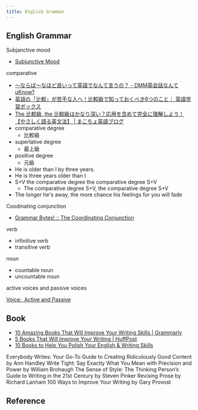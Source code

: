 ```yaml
---
title: English Grammar
---
```


## English Grammar
Subjanctive mood

* [Subjunctive Mood](http://englishplus.com/grammar/00000031.htm)

comparative

* [～ならば～なほど良いって英語でなんて言うの？ - DMM英会話なんてuKnow?](http://eikaiwa.dmm.com/uknow/questions/2472/)
* [英語の「比較」が苦手な人へ！比較級で知っておくべき6つのこと｜ 英語学習ボックス](http://eigo-box.jp/grammar/comparison-1/)
* [The 比較級, the 比較級はかなり深い？応用を含めて完全に理解しよう！【やさしく語る英文法】 | まこちょ英語ブログ](https://www.makocho0828.net/entry/2017-09-06-the_%E6%AF%94%E8%BC%83%E7%B4%9A_the_%E6%AF%94%E8%BC%83%E7%B4%9A%E3%81%AF%E3%81%8B%E3%81%AA%E3%82%8A%E6%B7%B1%E3%81%84%EF%BC%9F%E5%BF%9C%E7%94%A8%E3%82%92%E5%90%AB%E3%82%81%E3%81%A6)
* comparative degree
    * 比較級
* superlative degree
    * 最上級
* positive degree
    * 元級
* He is older than I by three years.
* He is three years older than I
* S+V the comparative degree the comparative degree S+V
    * The comparative degree S+V, the comparative degree S+V
* The longer he's away, the more chance his feelings for you will fade

Coodinating conjunction

* [Grammar Bytes! :: The Coordinating Conjunction](http://www.chompchomp.com/terms/coordinatingconjunction.htm)


verb

* infinitive verb
* transitive verb

noun

* countable noun
* uncountable noun


active voices and passive voices

[Voice:  Active and Passive](https://webapps.towson.edu/ows/activepass.htm)


## Book
* [10 Amazing Books That Will Improve Your Writing Skills | Grammarly](https://www.grammarly.com/blog/books-that-improve-writing-skills/)
* [5 Books That Will Improve Your Writing | HuffPost](https://www.huffingtonpost.com/gregory-ciotti/5-books-that-will-improve_b_7489272.html)
* [10 Books to Help You Polish Your English & Writing Skills](https://www.lifehack.org/articles/communication/20-books-help-you-polish-your-english-writing-skills.html)

Everybody Writes: Your Go-To Guide to Creating Ridiculously Good Content by Ann Handley
Write Tight: Say Exactly What You Mean with Precision and Power by William Brohaugh
The Sense of Style: The Thinking Person’s Guide to Writing in the 21st Century by Steven Pinker
Revising Prose by Richard Lanham
100 Ways to Improve Your Writing by Gary Provost

## Reference
